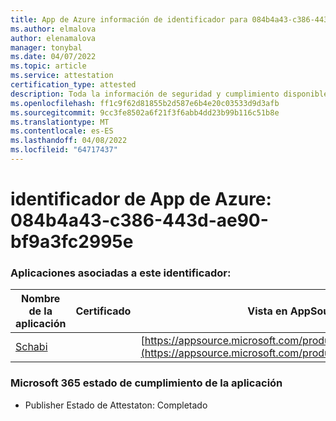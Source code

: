 ```yaml
---
title: App de Azure información de identificador para 084b4a43-c386-443d-ae90-bf9a3fc2995e
ms.author: elmalova
author: elenamalova
manager: tonybal
ms.date: 04/07/2022
ms.topic: article
ms.service: attestation
certification_type: attested
description: Toda la información de seguridad y cumplimiento disponible para 084b4a43-c386-443d-ae90-bf9a3fc2995e.
ms.openlocfilehash: ff1c9f62d81855b2d587e6b4e20c03533d9d3afb
ms.sourcegitcommit: 9cc3fe8502a6f21f3f6abb4dd23b99b116c51b8e
ms.translationtype: MT
ms.contentlocale: es-ES
ms.lasthandoff: 04/08/2022
ms.locfileid: "64717437"
---
```

# <a name="azure-app-id-084b4a43-c386-443d-ae90-bf9a3fc2995e"></a>identificador de App de Azure: 084b4a43-c386-443d-ae90-bf9a3fc2995e


### <a name="apps-associated-with-this-id"></a>Aplicaciones asociadas a este identificador:
| **Nombre de la aplicación** | **Certificado** | **Vista en AppSource** |
|--------------|---------------|-----------------------|
| [Schabi](../forward/WA200003728.md) |  | [https://appsource.microsoft.com/product/office/WA200003728](https://appsource.microsoft.com/product/office/WA200003728) |

### <a name="microsoft-365-app-compliance-status"></a>Microsoft 365 estado de cumplimiento de la aplicación
- Publisher Estado de Attestaton: Completado

